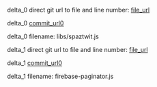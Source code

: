 delta_0 direct git url to file and line number: [file_url](https://www.github.com/spazproject/spazcore/commit/c37a01c200d0fd6f9a99e400ace04ec636360641/#diff-29fb39b51065d6eedd5a60938a55672b658f980f50ffb857aa7dab5274447d98L1341)

delta_0 [commit_url0](https://www.github.com/spazproject/spazcore/commit/c37a01c200d0fd6f9a99e400ace04ec636360641)

delta_0 filename: libs/spaztwit.js



delta_1 direct git url to file and line number: [file_url](https://www.github.com/deltaepsilon/firebase-paginator/commit/48f71d21dbc551d3f840dad1faa07d32fa88a72d/#diff-3c9b3509dc8e8cfd23433ac2cf3b5ff85e4d9b76cc145d3c4112edbde652932bL1)

delta_1 [commit_url0](https://www.github.com/deltaepsilon/firebase-paginator/commit/48f71d21dbc551d3f840dad1faa07d32fa88a72d)

delta_1 filename: firebase-paginator.js



